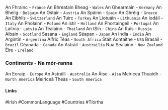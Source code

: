An Fhrainc - `France`
An Bhreatain Bheag - `Wales`
An Ghearmáin - `Germany`
An Bheilg - `Belguim`
An Ostair - `Austria`
An Spáinn - `Spain`
An Ghréig - `Greece`
An Eibhlís - `Switzerland`
An Tuirc - `Turkey`
An Liotuáin - `Lithuania`
An Iodáil - `Italy`
An Pholainn - `Poland`
An istír - `Holland`
An Phortaingéil - `Portugal`
An Laitvia - `Latvia`
An Téalainn - `Thailand`
An tSín - `China`
An Rúis - `Russia`
Albain - `Scotland`
Sasana - `England` 
Séapan - `Japan`
An India - `India`
An Argintín - `Argentina`
Aífric Téas - `South Africa`
Stáit Aontaithe - `USA`
Brasáil - `Brazil`
Céanada - `Canada`
An Astráil - `Austrailia`
Nua Sealainn - `New Zealand`
Éire - `Ireland`

### Continents - Na mór-ranna

An Eoraip - `Europe`
An Astráill - `Australia`
An Áise - `Aisa`
Meiriceá Thuaidh - `North America`
Meiriceá Theas - `South America`

#### Links
#Irish #CommonLanguage #Countries #Tíortha